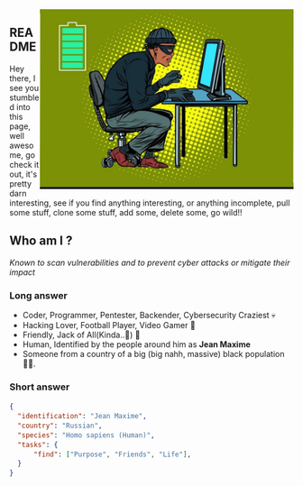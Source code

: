 <img align="right" src="https://github.com/jjjeanmax/jjjeanmax/blob/main/img.jpg" alt="Dark image of ferns" width=450px />

## README
Hey there, I see you stumbled into this page, well awesome, go check it out, it's pretty darn interesting, see if you find anything interesting, or anything incomplete, pull some stuff, clone some stuff, add some, delete some, go wild!!

## Who am I ?
*Known to scan vulnerabilities and to prevent cyber attacks or mitigate their impact*
### Long answer
- Coder, Programmer, Pentester, Backender, Cybersecurity Craziest 💀
- Hacking Lover, Football Player, Video Gamer 👾
- Friendly, Jack of All(Kinda..🥸) 🦕
- Human, Identified by the people around him as **Jean Maxime**
- Someone from a country of a big (big nahh, massive) black population 👨🏾.
### Short answer
```json
{
  "identification": "Jean Maxime",
  "country": "Russian",
  "species": "Homo sapiens (Human)",
  "tasks": {
      "find": ["Purpose", "Friends", "Life"],
  }
}
```

